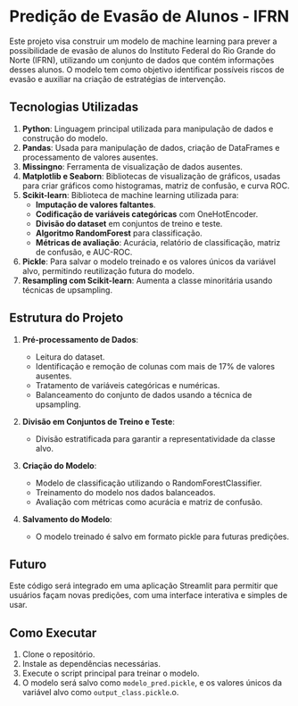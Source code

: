 # Predição de Evasão de Alunos - IFRN

Este projeto visa construir um modelo de machine learning para prever a possibilidade de evasão de alunos do Instituto Federal do Rio Grande do Norte (IFRN), utilizando um conjunto de dados que contém informações desses alunos. O modelo tem como objetivo identificar possíveis riscos de evasão e auxiliar na criação de estratégias de intervenção.

## Tecnologias Utilizadas

1. **Python**: Linguagem principal utilizada para manipulação de dados e construção do modelo.
2. **Pandas**: Usada para manipulação de dados, criação de DataFrames e processamento de valores ausentes.
3. **Missingno**: Ferramenta de visualização de dados ausentes.
4. **Matplotlib e Seaborn**: Bibliotecas de visualização de gráficos, usadas para criar gráficos como histogramas, matriz de confusão, e curva ROC.
5. **Scikit-learn**: Biblioteca de machine learning utilizada para:
   - **Imputação de valores faltantes**.
   - **Codificação de variáveis categóricas** com OneHotEncoder.
   - **Divisão do dataset** em conjuntos de treino e teste.
   - **Algoritmo RandomForest** para classificação.
   - **Métricas de avaliação**: Acurácia, relatório de classificação, matriz de confusão, e AUC-ROC.
6. **Pickle**: Para salvar o modelo treinado e os valores únicos da variável alvo, permitindo reutilização futura do modelo.
7. **Resampling com Scikit-learn**: Aumenta a classe minoritária usando técnicas de upsampling.

## Estrutura do Projeto

1. **Pré-processamento de Dados**:
   - Leitura do dataset.
   - Identificação e remoção de colunas com mais de 17% de valores ausentes.
   - Tratamento de variáveis categóricas e numéricas.
   - Balanceamento do conjunto de dados usando a técnica de upsampling.

2. **Divisão em Conjuntos de Treino e Teste**:
   - Divisão estratificada para garantir a representatividade da classe alvo.

3. **Criação do Modelo**:
   - Modelo de classificação utilizando o RandomForestClassifier.
   - Treinamento do modelo nos dados balanceados.
   - Avaliação com métricas como acurácia e matriz de confusão.

4. **Salvamento do Modelo**:
   - O modelo treinado é salvo em formato pickle para futuras predições.

## Futuro

Este código será integrado em uma aplicação Streamlit para permitir que usuários façam novas predições, com uma interface interativa e simples de usar.

## Como Executar

1. Clone o repositório.
2. Instale as dependências necessárias.
3. Execute o script principal para treinar o modelo.
4. O modelo será salvo como `modelo_pred.pickle`, e os valores únicos da variável alvo como `output_class.pickle`.o.